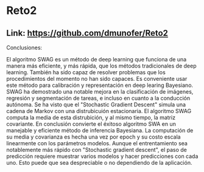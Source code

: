 # Reto2

## Link: https://github.com/dmunofer/Reto2

Conclusiones:

El algoritmo SWAG es un método de deep learning que funciona de una manera más eficiente, y más rápida, que los métodos tradicionales de deep learning. También ha sido capaz de resolver problemas que los procedimientos del momento no han sido capaces. Es conveniente usar este método para calibración y representación en deep learing Bayesiano. SWAG ha demostrado una notable mejora en la clasificación de imágenes, regresión y segmentación de tareas, e incluso en cuanto a la conducción autónoma. Se ha visto que el "Stochastic Gradient Descent" simula una cadena de Markov con una distrubicuión estacionaria. El algoritmo SWAG computa la media de esta distrubición, y al mismo tiempo, la matriz covariante. En conclusión convierte el éxitoso algoritmo SWA en un manejable y eficiente método de inferencia Bayesiana. La computación de su media y covarianza es hecha una vez por epoch y su costo escala linearmente con los parámetros modelos. Aunque el entrentamiento sea notablemente más rápido con "Stochastic gradient descent", el paso de predicción requiere muestrar varios modelos y hacer predicciones con cada uno. Esto puede que sea despreciable o no dependiendo de la aplicación.
